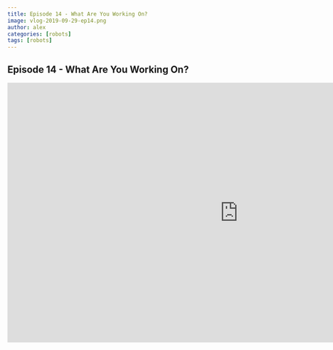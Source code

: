 ```yaml
---
title: Episode 14 - What Are You Working On?
image: vlog-2019-09-29-ep14.png
author: alex
categories: [robots]
tags: [robots]
---
```


## Episode 14 - What Are You Working On?

<iframe width="1036" height="583" src="https://www.youtube.com/embed/Q01s32J_2vw" frameborder="0" allow="accelerometer; autoplay; encrypted-media; gyroscope; picture-in-picture" allowfullscreen data-uk-responsive></iframe>

